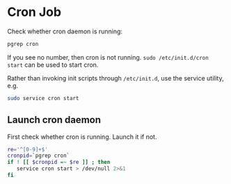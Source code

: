 # Cron Job

Check whether cron daemon is running:

```bash
pgrep cron
```

If you see no number, then cron is not running. ``sudo /etc/init.d/cron start`` can be used to start cron.

Rather than invoking init scripts through ``/etc/init.d``, use the service utility, e.g.

```bash
sudo service cron start
```

## Launch cron daemon

First check whether cron is running. Launch it if not.

```bash
re='^[0-9]+$'
cronpid=`pgrep cron`
if ! [[ $cronpid =~ $re ]] ; then
   service cron start > /dev/null 2>&1
fi
```